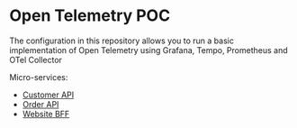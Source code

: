 # Open Telemetry POC

The configuration in this repository allows you to run a basic implementation of Open Telemetry using Grafana, 
Tempo, Prometheus and OTel Collector

Micro-services:
- [Customer API](https://github.com/DiegoSepuSoto/otel-basic-customer-api)
- [Order API](https://github.com/DiegoSepuSoto/otel-basic-order-api)
- [Website BFF](https://github.com/DiegoSepuSoto/otel-basic-website-bff)
